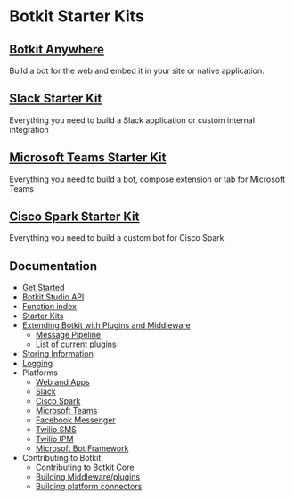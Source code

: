# Botkit Starter Kits

## [Botkit Anywhere](https://github.com/howdyai/botkit-starter-web)

Build a bot for the web and embed it in your site or native application.

## [Slack Starter Kit](https://github.com/howdyai/botkit-starter-slack)

Everything you need to build a Slack application or custom internal integration

## [Microsoft Teams Starter Kit](https://github.com/howdyai/botkit-starter-teams)

Everything you need to build a bot, compose extension or tab for Microsoft Teams

## [Cisco Spark Starter Kit](https://github.com/howdyai/botkit-starter-ciscospark)

Everything you need to build a custom bot for Cisco Spark

## Documentation

* [Get Started](readme.md)
* [Botkit Studio API](readme-studio.md)
* [Function index](readme.md#developing-with-botkit)
* [Starter Kits](readme-starterkits.md)
* [Extending Botkit with Plugins and Middleware](middleware.md)
  * [Message Pipeline](readme-pipeline.md)
  * [List of current plugins](readme-middlewares.md)
* [Storing Information](storage.md)
* [Logging](logging.md)
* Platforms
  * [Web and Apps](readme-web.md)
  * [Slack](readme-slack.md)
  * [Cisco Spark](readme-ciscospark.md)
  * [Microsoft Teams](readme-teams.md)
  * [Facebook Messenger](readme-facebook.md)
  * [Twilio SMS](readme-twiliosms.md)
  * [Twilio IPM](readme-twilioipm.md)
  * [Microsoft Bot Framework](readme-botframework.md)
* Contributing to Botkit
  * [Contributing to Botkit Core](../CONTRIBUTING.md)
  * [Building Middleware/plugins](howto/build_middleware.md)
  * [Building platform connectors](howto/build_connector.md)

